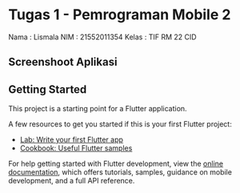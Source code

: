 # Tugas 1 - Pemrograman Mobile 2

Nama   : Lismala
NIM    : 21552011354
Kelas  : TIF RM 22 CID

## Screenshoot Aplikasi



## Getting Started

This project is a starting point for a Flutter application.

A few resources to get you started if this is your first Flutter project:

- [Lab: Write your first Flutter app](https://docs.flutter.dev/get-started/codelab)
- [Cookbook: Useful Flutter samples](https://docs.flutter.dev/cookbook)

For help getting started with Flutter development, view the
[online documentation](https://docs.flutter.dev/), which offers tutorials,
samples, guidance on mobile development, and a full API reference.
